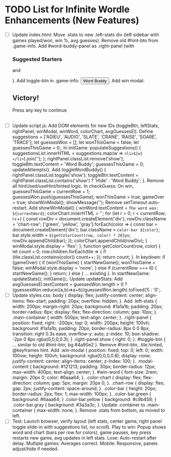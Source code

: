 # TODO List for Infinite Wordle Enhancements (New Features)

- [ ] Update index.html: Move .stats to new .left-stats div (left sidebar with games played/won, win %, avg guesses). Remove old #hint-btn from .game-info. Add #word-buddy-panel as .right-panel (with <h3>Suggested Starters</h3> and <ul id="suggestions-list"></ul>). Add toggle-btn in .game-info: <button id="toggle-btn">Word Buddy</button>. Add win modal: <div id="win-modal" class="win-modal"><div class="modal-content"><h2>Victory!</h2><div id="win-word"></div><div id="color-chart" class="color-chart"></div><p>Press any key to continue</p><button id="close-modal" style="display:none;">Close</button></div></div>.
- [ ] Update script.js: Add DOM elements for new IDs (toggleBtn, leftStats, rightPanel, winModal, winWord, colorChart, avgGuessesEl). Define suggestions = ['ADIEU', 'AUDIO', 'SLATE', 'CRANE', 'RAISE', 'SOARE', 'TRACE']; let guessesWon = []; let wonThisGame = false; let guessesThisGame = 0;. In initGame: populateSuggestions() { suggestionsList.innerHTML = suggestions.map(w => `<li>${w}</li>`).join(''); }; rightPanel.classList.remove('show'); toggleBtn.textContent = 'Word Buddy'; guessesThisGame = 0; updateAttempts(). Add toggleWordBuddy() { rightPanel.classList.toggle('show'); toggleBtn.textContent = rightPanel.classList.contains('show') ? 'Hide' : 'Word Buddy'; }. Remove all hintUsed/useHint/hinted logic. In checkGuess: On win, guessesThisGame = currentRow + 1; guessesWon.push(guessesThisGame); wonThisGame = true; gameOver = true; showWinModal(); showMessage(''); Remove setTimeout auto-restart. Add showWinModal() { winWord.textContent = `The word was: ${currentWord}`; colorChart.innerHTML = ''; for (let r = 0; r < currentRow; r++) { const rowDiv = document.createElement('div'); rowDiv.className = 'chart-row'; ['green', 'yellow', 'gray'].forEach(color => { const bar = document.createElement('div'); bar.className = `color-bar ${color}`; bar.style.width = `${getColorCount(row, color) * 20}px`; rowDiv.appendChild(bar); }); colorChart.appendChild(rowDiv); } winModal.style.display = 'flex'; }; function getColorCount(row, color) { let count = 0; row.children.forEach(tile => { if (tile.classList.contains(color)) count++; }); return count; }. In keydown: if (gameOver) { if (wonThisGame) { startNewGame(); wonThisGame = false; winModal.style.display = 'none'; } else if (currentRow === 6) { startNewGame(); } return; } else { ... existing }. In startNewGame: updateStats(); initGame();. Update updateStats: Add avgGuessesEl.textContent = guessesWon.length > 0 ? (guessesWon.reduce((a,b)=>a+b)/guessesWon.length).toFixed(1) : '0';.
- [ ] Update styles.css: body { display: flex; justify-content: center; align-items: flex-start; padding: 20px; overflow: hidden; }. Add .left-stats { width: 200px; margin-right: 20px; background: #1a1a1b; padding: 20px; border-radius: 8px; display: flex; flex-direction: column; gap: 10px; }. .main-container { width: 500px; text-align: center; }. .right-panel { position: fixed; right: -200px; top: 0; width: 200px; height: 100vh; background: #1a1a1b; padding: 20px; border-radius: 8px 0 0 8px; transition: right 0.3s ease; overflow-y: auto; z-index: 10; box-shadow: -2px 0 8px rgba(0,0,0,0.3); } .right-panel.show { right: 0; }. #toggle-btn { ... similar to old #hint-btn, bg #4a90e2 }. Remove #hint-btn, .tile.hinted, @keyframes hint. Add .win-modal { position: fixed; top: 0; left: 0; width: 100vw; height: 100vh; background: rgba(0,0,0,0.8); display: none; justify-content: center; align-items: center; z-index: 100; }. .modal-content { background: #121213; padding: 30px; border-radius: 12px; max-width: 400px; text-align: center; }. #win-word { font-size: 2rem; margin: 20px 0; color: #6aaa64; }. .color-chart { display: flex; flex-direction: column; gap: 5px; margin: 20px 0; }. .chart-row { display: flex; gap: 2px; justify-content: space-around; }. .color-bar { height: 20px; border-radius: 2px; flex: 1; max-width: 100px; }. .color-bar.green { background: #6aaa64; } .color-bar.yellow { background: #c9b458; } .color-bar.gray { background: #3a3a3c; }. Update .container to .main-container { max-width: none; }. Remove .stats from bottom, as moved to left.
- [ ] Test: Launch browser, verify layout (left stats, center game, right panel toggle slide-in with suggestions list, no scroll). Play to win: Popup shows word and chart (bars per row for colors), game pauses, key press restarts new game, avg updates in left stats. Lose: Auto-restart after delay. Multiple games: Averages correct. Mobile: Responsive, panels adjust/hide if needed.

